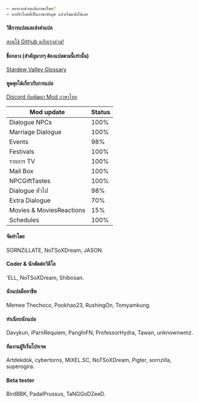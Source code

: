 ```sh
— อยากจะช่วยแปลภาษาไทย?
— หาประโยคที่เป็นภาษาอังฤษ แล้วเริ่มแปลได้เลย
```
#### วิธีการแปลและส่งคำแปล
[สอนใช้ Github ฉบับเร่งด่วน!](https://www.youtube.com/watch?v=e39kzyoK-RQ)
#### ชื่อกลาง (สำคัญมากๆ ต้องแปลตามนี้เท่านั้น)
[Stardew Valley Glossary](https://docs.google.com/spreadsheets/d/1DBdyvEI9XNAWEPpptKmIHfUj0gGdAFzyjHH9oR7U0Zc/edit?usp=sharing)
#### พูดคุยได้เกี่ยวกับการแปล
[Discord ทีมพัฒนา Mod ภาษาไทย](https://discordapp.com/invite/TkP42Xm)

| Mod update | Status |
| ------ | ------ |
| Dialogue NPCs | 100% |
| Marriage Dialogue | 100% |
| Events | 98% |
| Festivals | 100% |
| รายการ TV | 100% |
| Mail Box | 100% |
| NPCGiftTastes | 100% |
| Dialogue ทั่วไป | 98% |
| Extra Dialogue | 70% |
| Movies & MoviesReactions | 15% |
| Schedules | 100% |

#### จัดทำโดย
SORNZiLLATE, NoTSoXDream, JASON.

#### Coder & นักตัดต่อวิดีโอ
'ELL, NoTSoXDream, Shibosan.

#### นักแปลมืออาชีพ
Memee Thechoco, Pookhao23, RushingOn, Tomyamkung.

#### ทําเนียบนักแปล
Davykun, iParnRequiem, PangInFN, ProfessorHydra, Tawan, unknownwmz.

#### ทีมงานผู้ริเริ่มโปรเจค
Artdekdok, cybertorns, MiXEL.SC, NoTSoXDream, Pigter, sornzilla, superogira.

#### Beta tester
BirdBBK, PadalPrussus, TaNGGoDZeeD.

